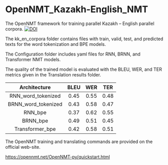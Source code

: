 # OpenNMT_Kazakh-English_NMT

The OpenNMT framework for training parallel Kazakh – English parallel corpora. [![DOI](https://zenodo.org/badge/DOI/10.5281/zenodo.7118550.svg)](https://doi.org/10.5281/zenodo.7118550)

The kk_en_corpora folder contains files with train, valid, test, and predicted texts for the word tokenization and BPE models.

The Configuration folder includes yaml files for RNN, BRNN, and Transformer NMT models.

The quality of the trained model is evaluated with the BLEU, WER, and TER metrics given in the Translation results folder.

Architecture | BLEU | WER | TER | 
| :---:   | :---: | :---: | :---: |
RNN_word_tokenized | 0.45 | 0.55 | 0.48 | 
BRNN_word_tokenized | 0.43 | 0.58 | 0.47 | 
RNN_bpe| 0.37 | 0.62 | 0.55 |
BRNN_bpe | 0.49 | 0.51 | 0.45 |
Transformer_bpe | 0.42 | 0.58 | 0.51 |

The OpenNMT training and translating commands are provided on the official web-site.

https://opennmt.net/OpenNMT-py/quickstart.html
